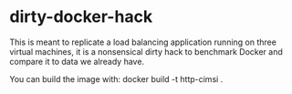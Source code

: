 # dirty-docker-hack

This is meant to replicate a load balancing application running on three virtual machines, it is a nonsensical dirty hack to benchmark Docker and compare it to data we already have.

You can build the image with:
  docker build -t http-cimsi .
